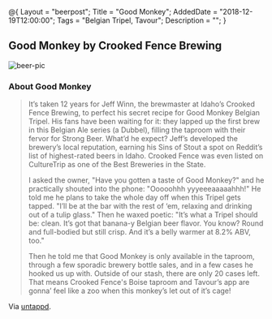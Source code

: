 @{ 
 Layout = "beerpost"; 
 Title = "Good Monkey"; 
 AddedDate = "2018-12-19T12:00:00"; 
 Tags = "Belgian Tripel, Tavour"; 
 Description = ""; 
 } 
 

## Good Monkey by Crooked Fence Brewing

![beer-pic]

### About Good Monkey

> It’s taken 12 years for Jeff Winn, the brewmaster at Idaho’s Crooked Fence Brewing, to perfect his secret recipe for Good Monkey Belgian Tripel. His fans have been waiting for it: they lapped up the first brew in this Belgian Ale series (a Dubbel), filling the taproom with their fervor for Strong Beer.
What’d he expect? Jeff’s developed the brewery’s local reputation, earning his Sins of Stout a spot on Reddit’s list of highest-rated beers in Idaho. Crooked Fence was even listed on CultureTrip as one of the Best Breweries in the State.
>
>I asked the owner, "Have you gotten a taste of Good Monkey?" and he practically shouted into the phone: "Ooooohhh yyyeeeaaaaahhh!" He told me he plans to take the whole day off when this Tripel gets tapped. "I’ll be at the bar with the rest of ‘em, relaxing and drinking out of a tulip glass."
Then he waxed poetic: "It’s what a Tripel should be: clean. It’s got that banana-y Belgian beer flavor. You know? Round and full-bodied but still crisp. And it’s a belly warmer at 8.2% ABV, too."
>
>Then he told me that Good Monkey is only available in the taproom, through a few sporadic brewery bottle sales, and in a few cases he hooked us up with. Outside of our stash, there are only 20 cases left. That means Crooked Fence's Boise taproom and Tavour’s app are gonna’ feel like a zoo when this monkey’s let out of it’s cage!

Via [untappd][untappd-url].

[untappd-url]: <https://untappd.com/b/crooked-fence-brewing-good-monkey/2961004>
[beer-pic]: https://jasonpowley.com/assets/img/2018-12-19-good-monkey.jpeg "Good Monkey by Crooked Fence Brewing"
